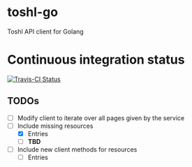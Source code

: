# toshl-go
Toshl API client for Golang

# Continuous integration status

[![Travis-CI Status](https://secure.travis-ci.org/andreagrandi/toshl-go.png?branch=master)](http://travis-ci.org/#!/andreagrandi/toshl-go)

## TODOs
- [ ] Modify client to iterate over all pages given by the service
- [ ] Include missing resources
  - [x] Entries
  - [ ] **TBD**
- [ ] Include new client methods for resources
  - [ ] Entries